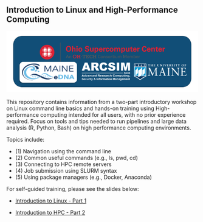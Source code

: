 ## Introduction to Linux and High-Performance Computing

<img src="https://github.com/umaine-research/Linux_Training/blob/main/HPC_training_logos.png">

This repository contains information from a two-part introductory workshop on Linux command line basics and hands-on training using High-performance computing intended for all users, with no prior experience required. Focus on tools and tips needed to run pipelines and large data analysis (R, Python, Bash) on high performance computing environments.

Topics include:

- (1) Navigation using the command line
- (2) Common useful commands (e.g., ls, pwd, cd)
- (3) Connecting to HPC remote servers
- (4) Job submission using SLURM syntax
- (5) Using package managers (e.g., Docker, Anaconda)

For self-guided training, please see the slides below:

- [Introduction to Linux - Part 1](https://github.com/umaine-research/Linux_Training/blob/main/Intro_to_Linux.pdf)

- [Introduction to HPC - Part 2](https://github.com/umaine-research/Linux_Training/blob/main/Intro_to_HPC.pdf)
